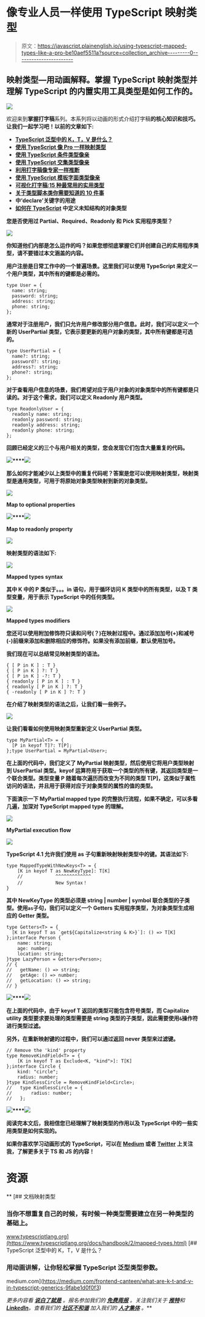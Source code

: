 # 像专业人员一样使用 TypeScript 映射类型

> 原文：<https://javascript.plainenglish.io/using-typescript-mapped-types-like-a-pro-be10aef5511a?source=collection_archive---------0----------------------->

## 映射类型—用动画解释。掌握 TypeScript 映射类型并理解 TypeScript 的内置实用工具类型是如何工作的。

![](img/915a829e1d00935f43b6df2f34d284c4.png)

欢迎来到**掌握打字稿**系列。本系列将以动画的形式介绍打字稿**的核心知识和技巧。让我们一起学习吧！以前的文章如下:**

*   [**TypeScript 泛型中的 K，T，V 是什么？**](https://medium.com/frontend-canteen/what-are-k-t-and-v-in-typescript-generics-9fabe1d0f0f3)
*   [**使用 TypeScript 像 Pro 一样映射类型**](/using-typescript-mapped-types-like-a-pro-be10aef5511a)
*   [**使用 TypeScript 条件类型像亲**](/use-typescript-conditional-types-like-a-pro-7baea0ad05c5)
*   [**使用 TypeScript 交集类型像亲**](/using-typescript-intersection-types-like-a-pro-a55da6a6a5f7)
*   [**利用打字稿像专家一样推断**](https://levelup.gitconnected.com/using-typescript-infer-like-a-pro-f30ab8ab41c7)
*   [**使用 TypeScript 模板字面类型像亲**](https://medium.com/javascript-in-plain-english/how-to-use-typescript-template-literal-types-like-a-pro-2e02a7db0bac)
*   [**可视化打字稿:15 种最常用的实用类型**](/15-utility-types-that-every-typescript-developer-should-know-6cf121d4047c)
*   [**关于类型脚本类你需要知道的 10 件事**](https://levelup.gitconnected.com/10-things-you-need-to-know-about-typescript-classes-f58c57869266)
*   [](/purpose-of-declare-keyword-in-typescript-8431d9db2b10)**中‘declare’关键字的用途**
*   **[**如何在 TypeScript**](/how-to-define-objects-type-with-unknown-structures-in-typescript-c35e7b8462b0) 中定义未知结构的对象类型**

**您是否使用过 Partial、Required、Readonly 和 Pick 实用程序类型？**

**![](img/989413270a4f8cc1b3a4b51820a3c299.png)**

**你知道他们内部是怎么运作的吗？如果您想彻底掌握它们并创建自己的实用程序类型，请不要错过本文涵盖的内容。**

**用户注册是日常工作中的一个普遍场景。这里我们可以使用 TypeScript 来定义一个用户类型，其中所有的键都是必需的。**

```
type User = {
  name: string; 
  password: string; 
  address: string; 
  phone: string;
};
```

**通常对于注册用户，我们只允许用户修改部分用户信息。此时，我们可以定义一个新的 UserPartial 类型，它表示要更新的用户对象的类型，其中所有键都是可选的。**

```
type UserPartial = {
  name?: string; 
  password?: string; 
  address?: string; 
  phone?: string; 
};
```

**对于查看用户信息的场景，我们希望对应于用户对象的对象类型中的所有键都是只读的。对于这个需求，我们可以定义 Readonly 用户类型。**

```
type ReadonlyUser = {
  readonly name: string;
  readonly password: string;
  readonly address: string;
  readonly phone: string;
};
```

**回顾已经定义的三个与用户相关的类型，您会发现它们包含大量重复的代码。**

**![](img/338a7e4b2781a1782fb4a59e30328b03.png)****![](img/8fb50c809803e5af4492ad4912ef45d8.png)**

**那么如何才能减少以上类型中的重复代码呢？答案是您可以使用映射类型，映射类型是通用类型，可用于将原始对象类型映射到新的对象类型。**

**![](img/67957ab11daf299cdc6fda0ad79509f1.png)**

**Map to optional properties**

**![](img/69c76251dcb94fe8bdcb198cc36b294c.png)****![](img/977d28618e4fbe2772b48c9cb32d0f51.png)**

**Map to readonly property**

**![](img/ca92e060d2e2d72cbc4d4c138c2e4db0.png)**

**映射类型的语法如下:**

**![](img/76de5401a4d68791fe5efa8057d15833.png)**

**Mapped types syntax**

**其中 K 中的 P 类似于。。。in 语句，用于循环访问 K 类型中的所有类型，以及 T 类型变量，用于表示 TypeScript 中的任何类型。**

**![](img/847b91ccf8a6812b306a9bd7f94bd0a6.png)**

**Mapped types modifiers**

**您还可以使用附加修饰符只读和问号(？)在映射过程中。通过添加加号(+)和减号(-)前缀来添加和删除相应的修饰符。**如果没有添加前缀，默认使用加号。****

**我们现在可以总结常见映射类型的语法。**

```
{ [ P in K ] : T }
{ [ P in K ] ?: T }
{ [ P in K ] -?: T }
{ readonly [ P in K ] : T }
{ readonly [ P in K ] ?: T }
{ -readonly [ P in K ] ?: T }
```

**在介绍了映射类型的语法之后，让我们看一些例子。**

**![](img/8a6cc995820eec39e31d1569c7403c8e.png)**

**让我们看看如何使用映射类型重新定义 UserPartial 类型。**

```
type MyPartial<T> = {
  [P in keyof T]?: T[P];
};type UserPartial = MyPartial<User>;
```

**在上面的代码中，我们定义了 MyPartial 映射类型，然后使用它将用户类型映射到 UserPartial 类型。keyof 运算符用于获取一个类型的所有键，其返回类型是一个联合类型。类型变量 P 随着每次遍历而改变为不同的类型 T[P]，这类似于属性访问的语法，并且用于获得对应于对象类型的属性的值的类型。**

**下面演示一下 MyPartial mapped type 的完整执行流程，如果不确定，可以多看几遍，加深对 TypeScript mapped type 的理解。**

**![](img/aa1e88fb1684d2e1c338e87c4b91be46.png)**

**MyPartial execution flow**

**![](img/770f16fd765ebd28cc9adca75f30e789.png)**

**TypeScript 4.1 允许我们使用 as 子句重新映射映射类型中的键。其语法如下:**

```
type MappedTypeWithNewKeys<T> = {
    [K in keyof T as NewKeyType]: T[K]
    //            ^^^^^^^^^^^^^
    //            New Syntax！
}
```

**其中 NewKeyType 的类型必须是 string | number | symbol 联合类型的子类型。使用`as`子句，我们可以定义一个 Getters 实用程序类型，为对象类型生成相应的 Getter 类型。**

```
type Getters<T> = {
  [K in keyof T as `get${Capitalize<string & K>}`]: () => T[K]
};interface Person {
    name: string;
    age: number;
    location: string;
}type LazyPerson = Getters<Person>;
// {
//   getName: () => string;
//   getAge: () => number;
//   getLocation: () => string;
// }
```

**![](img/a108786195d611778f1c018152ddc027.png)****![](img/ae96eea6934c12a6d158db9f9704da88.png)**

**在上面的代码中，由于 keyof T 返回的类型可能包含符号类型，而 Capitalize utility 类型要求要处理的类型需要是 string 类型的子类型，因此需要使用`&`操作符进行类型过滤。**

****另外，在重新映射键的过程中，我们可以通过返回 never 类型来过滤键。****

```
// Remove the 'kind' property
type RemoveKindField<T> = {
    [K in keyof T as Exclude<K, "kind">]: T[K]
};interface Circle {
    kind: "circle";
    radius: number;
}type KindlessCircle = RemoveKindField<Circle>;
//   type KindlessCircle = {
//       radius: number;
//   };
```

**![](img/48a3c20a243eb9ca55bdbe580432d34c.png)****![](img/e63e663a8ee2c2a52c4ddd92d9ed0218.png)**

**阅读完本文后，我相信您已经理解了映射类型的作用以及 TypeScript 中的一些实用类型是如何实现的。**

**如果你喜欢学习动画形式的 TypeScript，可以在 [Medium](https://medium.com/@bytefer) 或者 [Twitter](https://twitter.com/Tbytefer) 上关注我，了解更多关于 TS 和 JS 的内容！**

# **资源**

**[](https://www.typescriptlang.org/docs/handbook/2/mapped-types.html) [## 文档映射类型

### 当你不想重复自己的时候，有时候一种类型需要建立在另一种类型的基础上。

www.typescriptlang.org](https://www.typescriptlang.org/docs/handbook/2/mapped-types.html) [](https://medium.com/frontend-canteen/what-are-k-t-and-v-in-typescript-generics-9fabe1d0f0f3) [## TypeScript 泛型中的 K，T，V 是什么？

### 用动画讲解，让你轻松掌握 TypeScript 泛型类型参数。

medium.com](https://medium.com/frontend-canteen/what-are-k-t-and-v-in-typescript-generics-9fabe1d0f0f3) 

*更多内容看* [***说白了就是***](https://plainenglish.io/) *。报名参加我们的* [***免费周报***](http://newsletter.plainenglish.io/) *。关注我们关于* [***推特***](https://twitter.com/inPlainEngHQ)**和*[***LinkedIn***](https://www.linkedin.com/company/inplainenglish/)*。查看我们的* [***社区不和谐***](https://discord.gg/GtDtUAvyhW) *加入我们的* [***人才集体***](https://inplainenglish.pallet.com/talent/welcome) *。****
